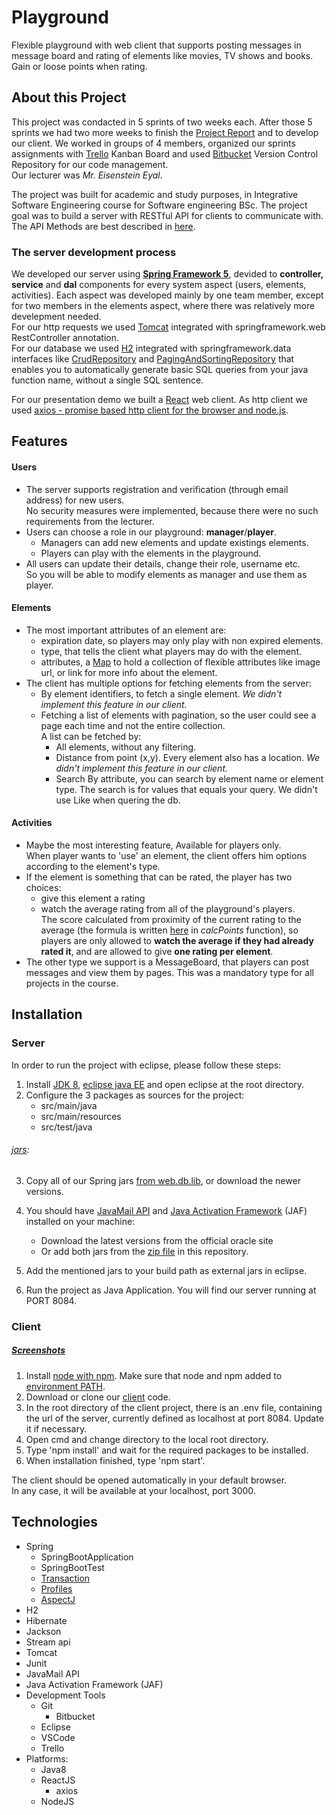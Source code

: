 # Playground
Flexible playground with web client that supports posting messages in message board and
rating of elements like movies, TV shows and books. Gain or loose points when rating.

## About this Project
This project was condacted in 5 sprints of two weeks each. 
After those 5 sprints we had two more weeks to finish the [Project Report](Project_Report.pdf) and to develop our client. 
We worked in groups of 4 members, organized our sprints assignments with [Trello](https://trello.com) Kanban Board
and used [Bitbucket](https://bitbucket.org) Version Control Repository for our code management.<br />
Our lecturer was <em>Mr. Eisenstein Eyal</em>.

The project was built for academic and study purposes, in Integrative Software Engineering course for Software engineering BSc.
The project goal was to build a server with RESTful API for clients to communicate with.
The API Methods are best described in [here](sprint2.REST.pdf).

### The server development process
We developed our server using [**Spring Framework 5**](https://spring.io/), 
devided to **controller, service** and **dal** components for every system aspect (users, elements, activities).
Each aspect was developed mainly by one team member, except for two members in the elements aspect, 
where there was relatively more develepment needed.<br />
For our http requests we used [Tomcat](https://tomcat.apache.org/) integrated with springframework.web RestController annotation.<br />
For our database we used [H2](http://www.h2database.com/html/main.html) integrated with springframework.data interfaces 
like [CrudRepository](https://www.baeldung.com/spring-boot-hsqldb) and [PagingAndSortingRepository](https://www.baeldung.com/spring-data-jpa-pagination-sorting) 
that enables you to automatically generate basic SQL queries from your java function name, without a single SQL sentence.


For our presentation demo we built a [React](https://reactjs.org/) web client.
As http client we used [axios - promise based http client for the browser and node.js](https://github.com/axios/axios).


## Features 
#### Users
- The server supports registration and verification (through email address) for new users.<br />
No security measures were implemented, because there were no such requirements from the lecturer.
- Users can choose a role in our playground: **manager**/**player**.<br />
	- Managers can add new elements and update existings elements.<br />
	- Players can play with the elements in the playground.
- All users can update their details, change their role, username etc.<br />
So you will be able to modify elements as manager and use them as player.

#### Elements
- The most important attributes of an element are:
	- expiration date, so players may only play with non expired elements.
	- type, that tells the client what players may do with the element.
	- attributes, a [Map](https://docs.oracle.com/javase/8/docs/api/java/util/Map.html) 
	to hold a collection of flexible attributes like image url, or link for more info about the element.
- The client has multiple options for fetching elements from the server:
	- By element identifiers, to fetch a single element. <em>We didn't implement this feature in our client.</em>
	- Fetching a list of elements with pagination, so the user could see a page each time and not the entire collection.<br />
	A list can be fetched by:
		- All elements, without any filtering.
		- Distance from point (x,y). Every element also has a location. <em>We didn't implement this feature in our client.</em>
		- Search By attribute, you can search by element name or element type.
		The search is for values that equals your query. We didn't use Like when quering the db.

#### Activities
- Maybe the most interesting feature, Available for players only.<br />
When player wants to 'use' an element, the client offers him options according to the element's type.
- If the element is something that can be rated, the player has two choices: 
	- give this element a rating
	- watch the average rating from all of the playground's players.<br />
The score calculated from proximity of the current rating to the average 
(the formula is written [here](Server/src/main/java/ratingplayground/plugins/RatingPlugin.java) in <em>calcPoints</em> function),
so players are only allowed to **watch the average if they had already rated it**,
and are allowed to give **one rating per element**.
- The other type we support is a MessageBoard, that players can post messages and view them by pages.
This was a mandatory type for all projects in the course.


## Installation
### Server
In order to run the project with eclipse, please follow these steps:

1. Install [JDK 8](https://www.oracle.com/technetwork/java/javase/downloads/jdk8-downloads-2133151.html), 
[eclipse java EE](https://www.eclipse.org/downloads/packages/) and open eclipse at the root directory.
2. Configure the 3 packages as sources for the project:
	- src/main/java
	- src/main/resources
	- src/test/java
	
###### [jars](jars/):
3. Copy all of our Spring jars [from web.db.lib](jars/web.db.lib.zip), or download the newer versions.

4. You should have [JavaMail API](https://www.oracle.com/technetwork/java/javamail/index-138643.html)
and [Java Activation Framework](https://www.oracle.com/technetwork/java/jaf11-139815.html) (JAF) installed on your machine:
	- Download the latest versions from the official oracle site
	- Or add both jars from the [zip file](jars/mail.lib.zip) in this repository.


5. Add the mentioned jars to your build path as external jars in eclipse.

6. Run the project as Java Application.
You will find our server running at PORT 8084.

### Client
##### [Screenshots](Client/README.md)
1. Install [node with npm](https://nodejs.org/en/download/).
Make sure that node and npm added to [environment PATH](https://www.java.com/en/download/help/path.xml).
2. Download or clone our [client](Client/) code.
3. In the root directory of the client project, there is an .env file, containing the url of the server, 
currently defined as localhost at port 8084. Update it if necessary.
4. Open cmd and change directory to the local root directory.
5. Type 'npm install' and wait for the required packages to be installed.
6. When installation finished, type 'npm start'.

The client should be opened automatically in your default browser.<br />
In any case, it will be available at your localhost, port 3000.


## Technologies
* Spring
	* SpringBootApplication
	* SpringBootTest
	* [Transaction](https://www.baeldung.com/transaction-configuration-with-jpa-and-spring)
	* [Profiles](https://www.baeldung.com/spring-profiles)
	* [AspectJ](https://www.baeldung.com/aspectj)
* H2
* Hibernate
* Jackson
* Stream api
* Tomcat
* Junit
* JavaMail API
* Java Activation Framework (JAF)
* Development Tools
	* Git
		* Bitbucket
	* Eclipse
	* VSCode
	* Trello
* Platforms:
	* Java8
	* ReactJS
		* axios 
	* NodeJS